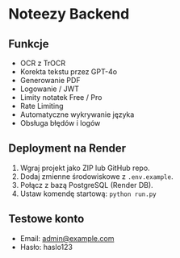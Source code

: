 
# Noteezy Backend

## Funkcje
- OCR z TrOCR
- Korekta tekstu przez GPT-4o
- Generowanie PDF
- Logowanie / JWT
- Limity notatek Free / Pro
- Rate Limiting
- Automatyczne wykrywanie języka
- Obsługa błędów i logów

## Deployment na Render
1. Wgraj projekt jako ZIP lub GitHub repo.
2. Dodaj zmienne środowiskowe z `.env.example`.
3. Połącz z bazą PostgreSQL (Render DB).
4. Ustaw komendę startową: `python run.py`

## Testowe konto
- Email: admin@example.com
- Hasło: haslo123
